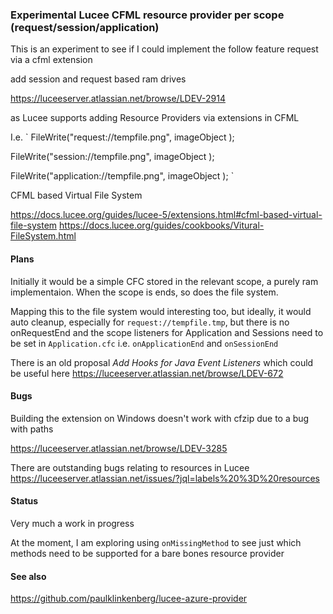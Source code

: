 ### Experimental Lucee CFML resource provider per scope (request/session/application)

This is an experiment to see if I could implement the follow feature request via a cfml extension

add session and request based ram drives

https://luceeserver.atlassian.net/browse/LDEV-2914

as Lucee supports adding Resource Providers via extensions in CFML

I.e. 
`
FileWrite("request://tempfile.png", imageObject );

FileWrite("session://tempfile.png", imageObject );

FileWrite("application://tempfile.png", imageObject );
`

CFML based Virtual File System

https://docs.lucee.org/guides/lucee-5/extensions.html#cfml-based-virtual-file-system
https://docs.lucee.org/guides/cookbooks/Vitural-FileSystem.html

#### Plans

Initially it would be a simple CFC stored in the relevant scope, a purely ram implementaion. When the scope is ends, so does the file system.

Mapping this to the file system would interesting too, but ideally,  it would auto cleanup, especially for `request://tempfile.tmp`, but there is no onRequestEnd and the scope listeners for Application and Sessions need to be set in `Application.cfc` i.e. `onApplicationEnd` and `onSessionEnd`

There is an old proposal *Add Hooks for Java Event Listeners* which could be useful here
https://luceeserver.atlassian.net/browse/LDEV-672

#### Bugs

Building the extension on Windows doesn't work with cfzip due to a bug with paths

https://luceeserver.atlassian.net/browse/LDEV-3285

There are outstanding bugs relating to resources in Lucee
https://luceeserver.atlassian.net/issues/?jql=labels%20%3D%20resources

#### Status

Very much a work in progress

At the moment, I am exploring using `onMissingMethod` to see just which methods need to be supported for a bare bones resource provider

#### See also

https://github.com/paulklinkenberg/lucee-azure-provider
